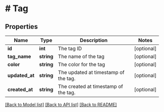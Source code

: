 # # Tag

## Properties

Name | Type | Description | Notes
------------ | ------------- | ------------- | -------------
**id** | **int** | The tag ID | [optional] 
**tag_name** | **string** | The name of the tag | [optional] 
**color** | **string** | The color for the tag | [optional] 
**updated_at** | **string** | The updated at timestamp of the tag. | [optional] 
**created_at** | **string** | The created at timestamp of the tag. | [optional] 

[[Back to Model list]](../../README.md#documentation-for-models) [[Back to API list]](../../README.md#documentation-for-api-endpoints) [[Back to README]](../../README.md)


